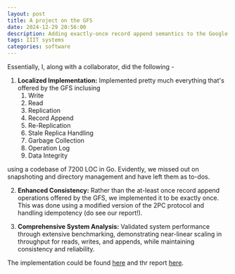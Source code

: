 ```yaml
---
layout: post
title: A project on the GFS
date: 2024-12-29 20:56:00
description: Adding exactly-once record append semantics to the Google File System
tags: IIIT systems
categories: software
---
```


Essentially, I, along with a collaborator, did the following -

1. **Localized Implementation:** Implemented pretty much everything that's offered by the GFS inclusing
    1. Write 
    2. Read
    3. Replication
    4. Record Append
    5. Re-Replication
    6. Stale Replica Handling
    7. Garbage Collection
    8. Operation Log
    9. Data Integrity

using a codebase of 7200 LOC in Go. Evidently, we missed out on snapshoting and directory management and have left them as to-dos.

2. **Enhanced Consistency:** Rather than the at-least once record append operations offered by the GFS, we implemented it to be exactly once. This was done using a modified version of the 2PC protocol and handling idempotency (do see our report!).

3. **Comprehensive System Analysis:** Validated system performance through extensive benchmarking, demonstrating near-linear scaling in throughput for reads, writes, and appends, while maintaining consistency and reliability.

The implementation could be found [here](https://github.com/reimagining-gfs/main-repo) and thr report [here](https://github.com/reimagining-gfs/main-repo/blob/main/report.pdf).
